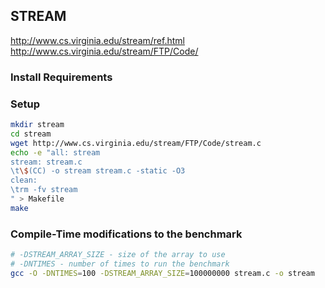 ## STREAM

http://www.cs.virginia.edu/stream/ref.html
http://www.cs.virginia.edu/stream/FTP/Code/

### Install Requirements

### Setup

```sh
mkdir stream
cd stream
wget http://www.cs.virginia.edu/stream/FTP/Code/stream.c
echo -e "all: stream
stream: stream.c
\t\$(CC) -o stream stream.c -static -O3
clean:
\trm -fv stream
" > Makefile
make
```

### Compile-Time modifications to the benchmark

```sh
# -DSTREAM_ARRAY_SIZE - size of the array to use
# -DNTIMES - number of times to run the benchmark
gcc -O -DNTIMES=100 -DSTREAM_ARRAY_SIZE=100000000 stream.c -o stream

```